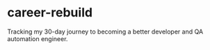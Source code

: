 # career-rebuild
Tracking my 30-day journey to becoming a better developer and QA automation engineer.
